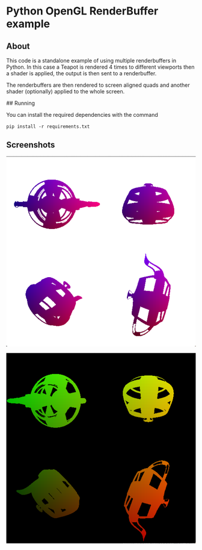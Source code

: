 # Python OpenGL RenderBuffer example

## About

This code is a standalone example of using multiple renderbuffers in Python.  In this case a Teapot is rendered 4 times to different viewports then a shader is applied, the output is then sent to a renderbuffer.

The renderbuffers are then rendered to screen aligned quads and another shader (optionally) applied to the whole screen.

## Running

You can install the required dependencies with the command

	pip install -r requirements.txt

## Screenshots

![screenshot](/shader1.png "Shader1")

![screenshot](/shader2.png "Shader2")
